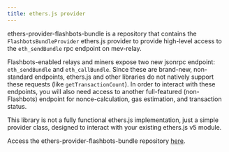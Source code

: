```yaml
---
title: ethers.js provider
---
```


ethers-provider-flashbots-bundle is a repository that contains the `FlashbotsBundleProvider` ethers.js provider to provide high-level access to the `eth_sendBundle` rpc endpoint on mev-relay.

Flashbots-enabled relays and miners expose two new jsonrpc endpoint: `eth_sendBundle` and `eth_callBundle`. Since these are brand-new, non-standard endpoints, ethers.js and other libraries do not natively support these requests (like `getTransactionCount`). In order to interact with these endpoints, you will also need access to another full-featured (non-Flashbots) endpoint for nonce-calculation, gas estimation, and transaction status.

This library is not a fully functional ethers.js implementation, just a simple provider class, designed to interact with your existing ethers.js v5 module.

Access the ethers-provider-flashbots-bundle repository [here](https://github.com/flashbots/ethers-provider-flashbots-bundle).
